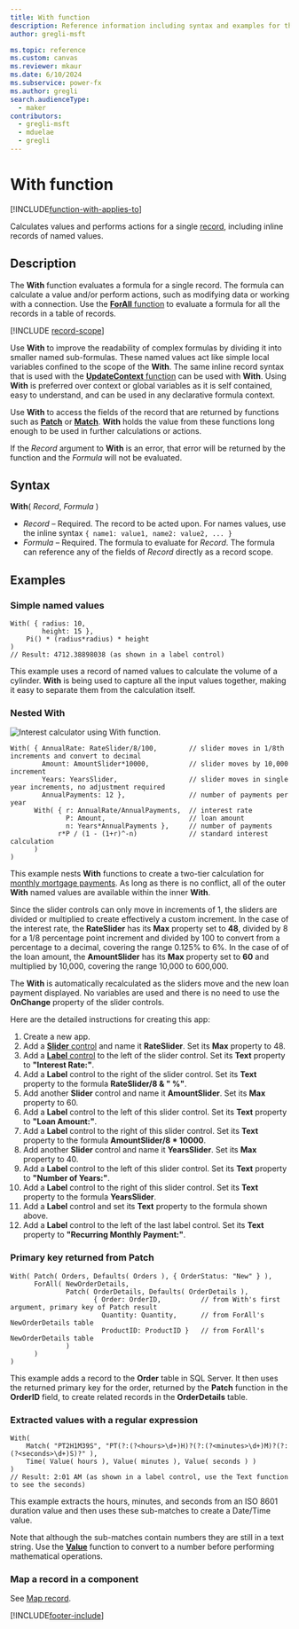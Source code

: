 ```yaml
---
title: With function
description: Reference information including syntax and examples for the With function.
author: gregli-msft

ms.topic: reference
ms.custom: canvas
ms.reviewer: mkaur
ms.date: 6/10/2024
ms.subservice: power-fx
ms.author: gregli
search.audienceType:
  - maker
contributors:
  - gregli-msft
  - mduelae
  - gregli
---
```


# With function
[!INCLUDE[function-with-applies-to](includes/function-with-applies-to.md)]



Calculates values and performs actions for a single [record](/power-apps/maker/canvas-apps/working-with-tables#records), including inline records of named values.

## Description

The **With** function evaluates a formula for a single record. The formula can calculate a value and/or perform actions, such as modifying data or working with a connection. Use the [**ForAll** function](function-forall.md) to evaluate a formula for all the records in a table of records.

[!INCLUDE [record-scope](../../includes/record-scope.md)]

Use **With** to improve the readability of complex formulas by dividing it into smaller named sub-formulas. These named values act like simple local variables confined to the scope of the **With**. The same inline record syntax that is used with the [**UpdateContext** function](function-updatecontext.md) can be used with **With**. Using **With** is preferred over context or global variables as it is self contained, easy to understand, and can be used in any declarative formula context.

Use **With** to access the fields of the record that are returned by functions such as [**Patch**](function-patch.md) or [**Match**](function-ismatch.md). **With** holds the value from these functions long enough to be used in further calculations or actions.

If the _Record_ argument to **With** is an error, that error will be returned by the function and the _Formula_ will not be evaluated.

## Syntax

**With**( _Record_, _Formula_ )

- _Record_ – Required. The record to be acted upon. For names values, use the inline syntax `{ name1: value1, name2: value2, ... }`
- _Formula_ – Required. The formula to evaluate for _Record_. The formula can reference any of the fields of _Record_ directly as a record scope.

## Examples

### Simple named values

```power-fx
With( { radius: 10,
        height: 15 },
    Pi() * (radius*radius) * height
)
// Result: 4712.38898038 (as shown in a label control)
```

This example uses a record of named values to calculate the volume of a cylinder. **With** is being used to capture all the input values together, making it easy to separate them from the calculation itself.

### Nested With

![Interest calculator using With function.](media/function-with/interest-calculator.gif)

```power-fx
With( { AnnualRate: RateSlider/8/100,        // slider moves in 1/8th increments and convert to decimal
        Amount: AmountSlider*10000,          // slider moves by 10,000 increment
        Years: YearsSlider,                  // slider moves in single year increments, no adjustment required
        AnnualPayments: 12 },                // number of payments per year
      With( { r: AnnualRate/AnnualPayments,  // interest rate
              P: Amount,                     // loan amount
              n: Years*AnnualPayments },     // number of payments
            r*P / (1 - (1+r)^-n)             // standard interest calculation
      )
)
```

This example nests **With** functions to create a two-tier calculation for [monthly mortgage payments](https://en.wikipedia.org/wiki/Mortgage_calculator#Monthly_payment_formula). As long as there is no conflict, all of the outer **With** named values are available within the inner **With**.

Since the slider controls can only move in increments of 1, the sliders are divided or multiplied to create effectively a custom increment. In the case of the interest rate, the **RateSlider** has its **Max** property set to **48**, divided by 8 for a 1/8 percentage point increment and divided by 100 to convert from a percentage to a decimal, covering the range 0.125% to 6%. In the case of of the loan amount, the **AmountSlider** has its **Max** property set to **60** and multiplied by 10,000, covering the range 10,000 to 600,000.

The **With** is automatically recalculated as the sliders move and the new loan payment displayed. No variables are used and there is no need to use the **OnChange** property of the slider controls.

Here are the detailed instructions for creating this app:

1. Create a new app.
2. Add a [**Slider** control](/power-apps/maker/canvas-apps/controls/control-slider) and name it **RateSlider**. Set its **Max** property to 48.
3. Add a [**Label** control](/power-apps/maker/canvas-apps/controls/control-text-box) to the left of the slider control. Set its **Text** property to **"Interest Rate:"**.
4. Add a **Label** control to the right of the slider control. Set its **Text** property to the formula **RateSlider/8 & "&nbsp;%"**.
5. Add another **Slider** control and name it **AmountSlider**. Set its **Max** property to 60.
6. Add a **Label** control to the left of this slider control. Set its **Text** property to **"Loan Amount:"**.
7. Add a **Label** control to the right of this slider control. Set its **Text** property to the formula **AmountSlider/8 \* 10000**.
8. Add another **Slider** control and name it **YearsSlider**. Set its **Max** property to 40.
9. Add a **Label** control to the left of this slider control. Set its **Text** property to **"Number of Years:"**.
10. Add a **Label** control to the right of this slider control. Set its **Text** property to the formula **YearsSlider**.
11. Add a **Label** control and set its **Text** property to the formula shown above.
12. Add a **Label** control to the left of the last label control. Set its **Text** property to **"Recurring Monthly Payment:"**.

### Primary key returned from Patch

```power-fx
With( Patch( Orders, Defaults( Orders ), { OrderStatus: "New" } ),
      ForAll( NewOrderDetails,
              Patch( OrderDetails, Defaults( OrderDetails ),
                     { Order: OrderID,          // from With's first argument, primary key of Patch result
                       Quantity: Quantity,      // from ForAll's NewOrderDetails table
                       ProductID: ProductID }   // from ForAll's NewOrderDetails table
              )
      )
)
```

This example adds a record to the **Order** table in SQL Server. It then uses the returned primary key for the order, returned by the **Patch** function in the **OrderID** field, to create related records in the **OrderDetails** table.

### Extracted values with a regular expression

```power-fx
With(
    Match( "PT2H1M39S", "PT(?:(?<hours>\d+)H)?(?:(?<minutes>\d+)M)?(?:(?<seconds>\d+)S)?" ),
    Time( Value( hours ), Value( minutes ), Value( seconds ) )
)
// Result: 2:01 AM (as shown in a label control, use the Text function to see the seconds)
```

This example extracts the hours, minutes, and seconds from an ISO 8601 duration value and then uses these sub-matches to create a Date/Time value.

Note that although the sub-matches contain numbers they are still in a text string. Use the [**Value**](function-value.md) function to convert to a number before performing mathematical operations.

### Map a record in a component

See [Map record](/power-apps/maker/canvas-apps/map-component-input-fields#map-records).

[!INCLUDE[footer-include](../../includes/footer-banner.md)]



























































